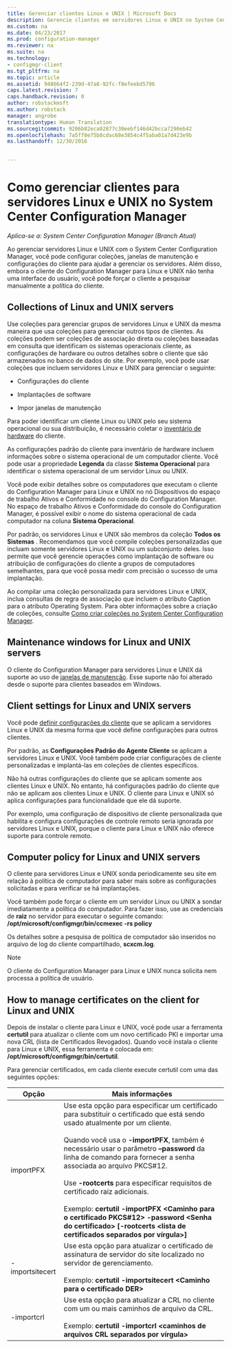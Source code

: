 ```yaml
---
title: Gerenciar clientes Linux e UNIX | Microsoft Docs
description: Gerencie clientes em servidores Linux e UNIX no System Center Configuration Manager.
ms.custom: na
ms.date: 04/23/2017
ms.prod: configuration-manager
ms.reviewer: na
ms.suite: na
ms.technology:
- configmgr-client
ms.tgt_pltfrm: na
ms.topic: article
ms.assetid: 948664f2-239d-47a8-92fc-f8efeebd5796
caps.latest.revision: 7
caps.handback.revision: 0
author: robstackmsft
ms.author: robstack
manager: angrobe
translationtype: Human Translation
ms.sourcegitcommit: 9206b82eca02877c30eebf146d42bcca7290eb42
ms.openlocfilehash: 7a5ff0e75b8cdac68e3854c4f5aba01a7d423e9b
ms.lasthandoff: 12/30/2016


---
```

# <a name="how-to-manage-clients-for-linux-and-unix-servers-in-system-center-configuration-manager"></a>Como gerenciar clientes para servidores Linux e UNIX no System Center Configuration Manager

*Aplica-se a: System Center Configuration Manager (Branch Atual)*

Ao gerenciar servidores Linux e UNIX com o System Center Configuration Manager, você pode configurar coleções, janelas de manutenção e configurações do cliente para ajudar a gerenciar os servidores. Além disso, embora o cliente do Configuration Manager para Linux e UNIX não tenha uma interface do usuário, você pode forçar o cliente a pesquisar manualmente a política do cliente.

##  <a name="BKMK_CollectionsforLnU"></a> Collections of Linux and UNIX servers  
 Use coleções para gerenciar grupos de servidores Linux e UNIX da mesma maneira que usa coleções para gerenciar outros tipos de clientes. As coleções podem ser coleções de associação direta ou coleções baseadas em consulta que identificam os sistemas operacionais cliente, as configurações de hardware ou outros detalhes sobre o cliente que são armazenados no banco de dados do site. Por exemplo, você pode usar coleções que incluem servidores Linux e UNIX para gerenciar o seguinte:  

-   Configurações do cliente  

-   Implantações de software  

-   Impor janelas de manutenção  

 Para poder identificar um cliente Linux ou UNIX pelo seu sistema operacional ou sua distribuição, é necessário coletar o [inventário de hardware](../../../core/clients/manage/inventory/hardware-inventory-for-linux-and-unix.md) do cliente.  

 As configurações padrão do cliente para inventário de hardware incluem informações sobre o sistema operacional de um computador cliente. Você pode usar a propriedade **Legenda** da classe **Sistema Operacional** para identificar o sistema operacional de um servidor Linux ou UNIX.  

 Você pode exibir detalhes sobre os computadores que executam o cliente do Configuration Manager para Linux e UNIX no nó Dispositivos do espaço de trabalho Ativos e Conformidade no console do Configuration Manager. No espaço de trabalho Ativos e Conformidade do console do Configuration Manager, é possível exibir o nome do sistema operacional de cada computador na coluna **Sistema Operacional**.  

 Por padrão, os servidores Linux e UNIX são membros da coleção **Todos os Sistemas** . Recomendamos que você compile coleções personalizadas que incluam somente servidores Linux e UNIX ou um subconjunto deles. Isso permite que você gerencie operações como implantação de software ou atribuição de configurações do cliente a grupos de computadores semelhantes, para que você possa medir com precisão o sucesso de uma implantação.   

 Ao compilar uma coleção personalizada para servidores Linux e UNIX, inclua consultas de regra de associação que incluem o atributo Caption para o atributo Operating System. Para obter informações sobre a criação de coleções, consulte [Como criar coleções no System Center Configuration Manager](../../../core/clients/manage/collections/create-collections.md).  

##  <a name="BKMK_MaintenanceWindowsforLnU"></a> Maintenance windows for Linux and UNIX servers  
 O cliente do Configuration Manager para servidores Linux e UNIX dá suporte ao uso de [janelas de manutenção](../../../core/clients/manage/collections/use-maintenance-windows.md). Esse suporte não foi alterado desde o suporte para clientes baseados em Windows.  

##  <a name="BKMK_ClientSettingsforLnU"></a> Client settings for Linux and UNIX servers  
 Você pode [definir configurações do cliente](../../../core/clients/deploy/configure-client-settings.md) que se aplicam a servidores Linux e UNIX da mesma forma que você define configurações para outros clientes.  

 Por padrão, as **Configurações Padrão do Agente Cliente** se aplicam a servidores Linux e UNIX. Você também pode criar configurações de cliente personalizadas e implantá-las em coleções de clientes específicos.  

 Não há outras configurações do cliente que se aplicam somente aos clientes Linux e UNIX. No entanto, há configurações padrão do cliente que não se aplicam aos clientes Linux e UNIX. O cliente para Linux e UNIX só aplica configurações para funcionalidade que ele dá suporte.  

 Por exemplo, uma configuração de dispositivo de cliente personalizada que habilita e configura configurações de controle remoto seria ignorada por servidores Linux e UNIX, porque o cliente para Linux e UNIX não oferece suporte para controle remoto.  

##  <a name="BKMK_PolicyforLnU"></a> Computer policy for Linux and UNIX servers  
 O cliente para servidores Linux e UNIX sonda periodicamente seu site em relação à política de computador para saber mais sobre as configurações solicitadas e para verificar se há implantações.  

 Você também pode forçar o cliente em um servidor Linux ou UNIX a sondar imediatamente a política do computador. Para fazer isso, use as credenciais de **raiz** no servidor para executar o seguinte comando: **/opt/microsoft/configmgr/bin/ccmexec -rs policy**  

 Os detalhes sobre a pesquisa de política de computador são inseridos no arquivo de log do cliente compartilhado, **scxcm.log**.  

> [!NOTE]  
>  O cliente do Configuration Manager para Linux e UNIX nunca solicita nem processa a política de usuário.  

##  <a name="BKMK_ManageLinuxCerts"></a> How to manage certificates on the client for Linux and UNIX  
 Depois de instalar o cliente para Linux e UNIX, você pode usar a ferramenta **certutil** para atualizar o cliente com um novo certificado PKI e importar uma nova CRL (lista de Certificados Revogados). Quando você instala o cliente para Linux e UNIX, essa ferramenta é colocada em: **/opt/microsoft/configmgr/bin/certutil**. 

 Para gerenciar certificados, em cada cliente execute certutil com uma das seguintes opções:  

|Opção|Mais informações|  
|------------|----------------------|  
|importPFX|Use esta opção para especificar um certificado para substituir o certificado que está sendo usado atualmente por um cliente.<br /><br /> Quando você usa o **-importPFX**, também é necessário usar o parâmetro **–password** da linha de comando para fornecer a senha associada ao arquivo PKCS#12.<br /><br /> Use **-rootcerts** para especificar requisitos de certificado raiz adicionais.<br /><br /> Exemplo: **certutil -importPFX &lt;Caminho para o certificado PKCS#12> -password &lt;Senha do certificado\> [-rootcerts &lt;lista de certificados separados por vírgula>]**|  
|-importsitecert|Use esta opção para atualizar o certificado de assinatura de servidor do site localizado no servidor de gerenciamento.<br /><br /> Exemplo: **certutil -importsitecert &lt;Caminho para o certificado DER\>**|  
|-importcrl|Use esta opção para atualizar a CRL no cliente com um ou mais caminhos de arquivo da CRL.<br /><br /> Exemplo: **certutil -importcrl &lt;caminhos de arquivos CRL separados por vírgula\>**|  

